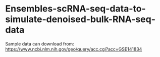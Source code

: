 # Ensembles-scRNA-seq-data-to-simulate-denoised-bulk-RNA-seq-data
Sample data can download from: 
https://www.ncbi.nlm.nih.gov/geo/query/acc.cgi?acc=GSE141834
